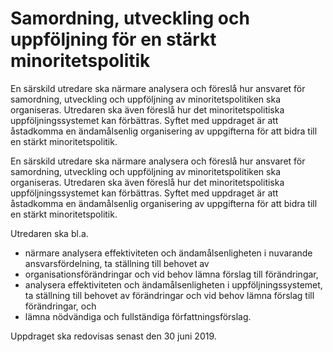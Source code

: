 # Samordning, utveckling och uppföljning för en stärkt minoritetspolitik

En särskild utredare ska närmare analysera och föreslå hur ansvaret för samordning, utveckling och uppföljning av minoritetspolitiken ska organiseras. Utredaren ska även föreslå hur det minoritetspolitiska uppföljningssystemet kan förbättras. Syftet
med uppdraget är att åstadkomma en ändamålsenlig organisering av uppgifterna för att bidra till en stärkt minoritetspolitik.

En särskild utredare ska närmare analysera och föreslå hur ansvaret för samordning, utveckling och uppföljning av minoritetspolitiken ska organiseras. Utredaren ska även föreslå hur det minoritetspolitiska uppföljningssystemet kan förbättras. Syftet
med uppdraget är att åstadkomma en ändamålsenlig organisering av uppgifterna för att bidra till en stärkt minoritetspolitik.

Utredaren ska bl.a.

* närmare analysera effektiviteten och ändamålsenligheten i nuvarande ansvarsfördelning, ta ställning till behovet av
* organisationsförändringar och vid behov lämna förslag till förändringar,
* analysera effektiviteten och ändamålsenligheten i uppföljningssystemet, ta ställning till behovet av förändringar och vid behov lämna förslag till förändringar, och
* lämna nödvändiga och fullständiga författningsförslag.

Uppdraget ska redovisas senast den 30 juni 2019.
